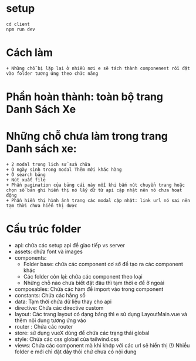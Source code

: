 # setup
    cd client
    npm run dev

# Cách làm
    + Những chỗ bị lặp lại ở nhiều nơi e sẽ tách thành componenent rồi đặt vào folder tương ứng theo chức năng
# Phần hoàn thành: toàn bộ trang Danh Sách Xe
# Những chỗ chưa làm trong trang Danh sách xe:
    + 2 modal trong lịch sử sửa chữa
    + Ô ngày sinh trong modal Thêm mới khác hàng
    + Ô search bảng
    + Nút xuất file
    + Phần pagination của bảng cái này mỗi khi bấm nút chuyển trang hoặc chọn số bản ghi hiển thị nó lấy dữ từ api cập nhật nên nó chưa hoạt động
    + Phần hiển thị hình ảnh trang các modal cập nhật: link url nó sai nên tạm thời chưa hiển thị được

# Cấu trúc folder
+ api: chứa các setup api để giao tiếp vs server
+ assets: chứa font và images
+ components:
    * Folder base: chứa các component cơ sở để tạo ra các component khác
    * Các folder còn lại: chứa các component theo loại
    * Những chỗ nào chưa biết đặt đâu thì tạm thời e để ở ngoài
+ composables: Chứa các hàm để import vào trong component
+ constants: Chứa các hằng số
+ data: Tạm thời chứa dữ liệu thay cho api
+ directive: Chứa các directive custom
+ layout: Các trang layout có dạng bảng thì e sử dụng LayoutMain.vue và thêm nội dung tương ứng vào
+ router : Chứa các router
+ store: sử dụng vueX dùng để chứa các trạng thái global
+ style: Chứa các css global của tailwind.css
+ views: Chứa các component mà khi khớp với các url sẽ hiển thị
(!) Nhiều folder e mới chỉ đặt đấy thôi chứ chưa có nội dung




